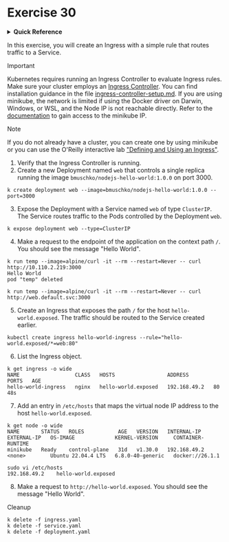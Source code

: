 # Exercise 30

<details>
<summary><b>Quick Reference</b></summary>
<p>

* Namespace: `default`<br>
* Documentation: [Ingresses](https://kubernetes.io/docs/concepts/services-networking/ingress/), [Ingress Controllers](https://kubernetes.io/docs/concepts/services-networking/ingress-controllers/)

</p>
</details>

In this exercise, you will create an Ingress with a simple rule that routes traffic to a Service.

> [!IMPORTANT]
> Kubernetes requires running an Ingress Controller to evaluate Ingress rules. Make sure your cluster employs an [Ingress Controller](https://kubernetes.io/docs/concepts/services-networking/ingress-controllers/). You can find installation guidance in the file [ingress-controller-setup.md](./ingress-controller-setup.md). If you are using minikube, the network is limited if using the Docker driver on Darwin, Windows, or WSL, and the Node IP is not reachable directly. Refer to the [documentation](https://minikube.sigs.k8s.io/docs/handbook/accessing/) to gain access to the minikube IP.

> [!NOTE]
> If you do not already have a cluster, you can create one by using minikube or you can use the O'Reilly interactive lab ["Defining and Using an Ingress"](https://learning.oreilly.com/scenarios/defining-and-using/9781098164317/).

1. Verify that the Ingress Controller is running.
2. Create a new Deployment named `web` that controls a single replica running the image `bmuschko/nodejs-hello-world:1.0.0` on port 3000.
```
k create deployment web --image=bmuschko/nodejs-hello-world:1.0.0 --port=3000
```
3. Expose the Deployment with a Service named `web` of type `ClusterIP`. The Service routes traffic to the Pods controlled by the Deployment `web`.
```
k expose deployment web --type=ClusterIP
```
4. Make a request to the endpoint of the application on the context path `/`. You should see the message "Hello World".
```
k run temp --image=alpine/curl -it --rm --restart=Never -- curl http://10.110.2.219:3000
Hello World
pod "temp" deleted

k run temp --image=alpine/curl -it --rm --restart=Never -- curl http://web.default.svc:3000
```
5. Create an Ingress that exposes the path `/` for the host `hello-world.exposed`. The traffic should be routed to the Service created earlier.
```
kubectl create ingress hello-world-ingress --rule="hello-world.exposed/*=web:80"
```
6. List the Ingress object.
```
k get ingress -o wide
NAME                  CLASS   HOSTS                 ADDRESS        PORTS   AGE
hello-world-ingress   nginx   hello-world.exposed   192.168.49.2   80      48s
```
7. Add an entry in `/etc/hosts` that maps the virtual node IP address to the host `hello-world.exposed`.
```
k get node -o wide
NAME       STATUS   ROLES           AGE   VERSION   INTERNAL-IP    EXTERNAL-IP   OS-IMAGE             KERNEL-VERSION     CONTAINER-RUNTIME
minikube   Ready    control-plane   31d   v1.30.0   192.168.49.2   <none>        Ubuntu 22.04.4 LTS   6.8.0-40-generic   docker://26.1.1

sudo vi /etc/hosts
192.168.49.2    hello-world.exposed
```
8. Make a request to `http://hello-world.exposed`. You should see the message "Hello World".

Cleanup
```
k delete -f ingress.yaml
k delete -f service.yaml
k delete -f deployment.yaml
```

